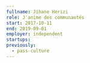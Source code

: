 ```yaml
---
fullname: Jihane Herizi
role: J'anime des communautés
start: 2017-10-11
end: 2019-09-01
employer: independent
startups:
previously:
  - pass-culture
---
```

